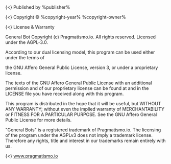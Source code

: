 #

{<} Published by %publisher%

{<} Copyright © %copyright-year% %copyright-owner%

{<} License & Warranty

General Bot Copyright (c) Pragmatismo.io. All rights reserved. Licensed under the AGPL-3.0.

According to our dual licensing model, this program can be used either under the terms of

the GNU Affero General Public License, version 3, or under a proprietary license.

The texts of the GNU Affero General Public License with an additional permission and of our proprietary license can be found at and in the LICENSE file you have received along with this program.

This program is distributed in the hope that it will be useful, but WITHOUT ANY WARRANTY; without even the implied warranty of MERCHANTABILITY or FITNESS FOR A PARTICULAR PURPOSE. See the GNU Affero General Public License for more details.

"General Bots" is a registered trademark of Pragmatismo.io. The licensing of the program under the AGPLv3 does not imply a trademark license. Therefore any rights, title and interest in our trademarks remain entirely with us.

{<} www.pragmatismo.io

